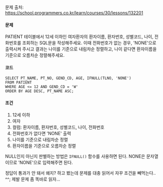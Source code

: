 문제 출처: https://school.programmers.co.kr/learn/courses/30/lessons/132201

#### 문제
PATIENT 테이블에서 12세 이하인 여자환자의 환자이름, 환자번호, 성별코드, 나이, 전화번호를 조회하는 SQL문을 작성해주세요. 이때 전화번호가 없는 경우, 'NONE'으로 출력시켜 주시고 결과는 나이를 기준으로 내림차순 정렬하고, 나이 같다면 환자이름을 기준으로 오름차순 정렬해주세요.

#### 코드
```
SELECT PT_NAME, PT_NO, GEND_CD, AGE, IFNULL(TLNO, 'NONE')
FROM PATIENT
WHERE AGE <= 12 AND GEND_CD = 'W'
ORDER BY AGE DESC, PT_NAME ASC;
```

#### 조건
1. 12세 이하
2. 여자
3. 컬럼: 환자이름, 환자번호, 성별코드, 나이, 전화번호
4. 전화번호가 없다면 'NONE' 출력
5. 나이를 기준으로 내림차순 정렬
6. 환자이름을 기준으로 오름차순 정렬

NULL인지 아닌지 판별하는 방법은 `IFNULL()` 함수를 사용하면 된다. NONE은 문자열이므로 'NONE'으로 입력해주면 된다.

정답이 통과가 안 돼서 왜지? 하고 봤는데 문제를 대충 읽어서 자꾸 조건을 빼먹는다.. ^^; 제발 문제 좀 똑바로 읽자...